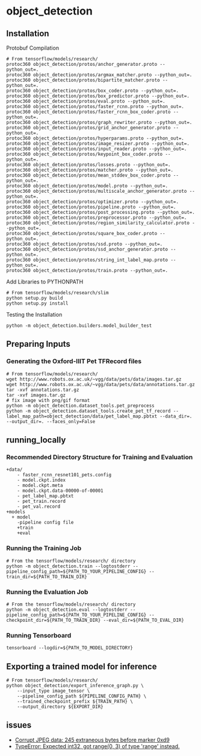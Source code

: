 # object_detection

## Installation
Protobuf Compilation
```
# From tensorflow/models/research/
protoc360 object_detection/protos/anchor_generator.proto --python_out=.
protoc360 object_detection/protos/argmax_matcher.proto --python_out=.
protoc360 object_detection/protos/bipartite_matcher.proto --python_out=.
protoc360 object_detection/protos/box_coder.proto --python_out=.
protoc360 object_detection/protos/box_predictor.proto --python_out=.
protoc360 object_detection/protos/eval.proto --python_out=.
protoc360 object_detection/protos/faster_rcnn.proto --python_out=.
protoc360 object_detection/protos/faster_rcnn_box_coder.proto --python_out=.
protoc360 object_detection/protos/graph_rewriter.proto --python_out=.
protoc360 object_detection/protos/grid_anchor_generator.proto --python_out=.
protoc360 object_detection/protos/hyperparams.proto --python_out=.
protoc360 object_detection/protos/image_resizer.proto --python_out=.
protoc360 object_detection/protos/input_reader.proto --python_out=.
protoc360 object_detection/protos/keypoint_box_coder.proto --python_out=.
protoc360 object_detection/protos/losses.proto --python_out=.
protoc360 object_detection/protos/matcher.proto --python_out=.
protoc360 object_detection/protos/mean_stddev_box_coder.proto --python_out=.
protoc360 object_detection/protos/model.proto --python_out=.
protoc360 object_detection/protos/multiscale_anchor_generator.proto --python_out=.
protoc360 object_detection/protos/optimizer.proto --python_out=.
protoc360 object_detection/protos/pipeline.proto --python_out=.
protoc360 object_detection/protos/post_processing.proto --python_out=.
protoc360 object_detection/protos/preprocessor.proto --python_out=.
protoc360 object_detection/protos/region_similarity_calculator.proto --python_out=.
protoc360 object_detection/protos/square_box_coder.proto --python_out=.
protoc360 object_detection/protos/ssd.proto --python_out=.
protoc360 object_detection/protos/ssd_anchor_generator.proto --python_out=.
protoc360 object_detection/protos/string_int_label_map.proto --python_out=.
protoc360 object_detection/protos/train.proto --python_out=.
```
Add Libraries to PYTHONPATH
```
# From tensorflow/models/research/slim
python setup.py build
python setup.py install
```
Testing the Installation
```
python -m object_detection.builders.model_builder_test
```
## Preparing Inputs
### Generating the Oxford-IIIT Pet TFRecord files
```
# From tensorflow/models/research/
wget http://www.robots.ox.ac.uk/~vgg/data/pets/data/images.tar.gz
wget http://www.robots.ox.ac.uk/~vgg/data/pets/data/annotations.tar.gz
tar -xvf annotations.tar.gz
tar -xvf images.tar.gz
# fix image with png/gif format
python -m object_detection.dataset_tools.pet_preprocess
python -m object_detection.dataset_tools.create_pet_tf_record --label_map_path=object_detection/data/pet_label_map.pbtxt --data_dir=. --output_dir=. --faces_only=False
```
## running_locally
### Recommended Directory Structure for Training and Evaluation
```
+data/
    - faster_rcnn_resnet101_pets.config
    - model.ckpt.index
    - model.ckpt.meta
    - model.ckpt.data-00000-of-00001
    - pet_label_map.pbtxt
    - pet_train.record
    - pet_val.record
+models
  + model
    -pipeline config file
    +train
    +eval
```
### Running the Training Job
```
# From the tensorflow/models/research/ directory
python -m object_detection.train --logtostderr --pipeline_config_path=${PATH_TO_YOUR_PIPELINE_CONFIG} --train_dir=${PATH_TO_TRAIN_DIR}
```    
### Running the Evaluation Job
```
# From the tensorflow/models/research/ directory
python -m object_detection.eval --logtostderr --pipeline_config_path=${PATH_TO_YOUR_PIPELINE_CONFIG} --checkpoint_dir=${PATH_TO_TRAIN_DIR} --eval_dir=${PATH_TO_EVAL_DIR}
```
### Running Tensorboard
```
tensorboard --logdir=${PATH_TO_MODEL_DIRECTORY}
```

## Exporting a trained model for inference
```
# From tensorflow/models/research/
python object_detection/export_inference_graph.py \
    --input_type image_tensor \
    --pipeline_config_path ${PIPELINE_CONFIG_PATH} \
    --trained_checkpoint_prefix ${TRAIN_PATH} \
    --output_directory ${EXPORT_DIR}
```

## issues
* [Corrupt JPEG data: 245 extraneous bytes before marker 0xd9 ](https://github.com/tensorflow/models/issues/2194)
* [TypeError: Expected int32, got range(0, 3) of type 'range' instead.](https://github.com/tensorflow/models/issues/3443)
